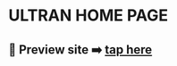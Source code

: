 # ULTRAN HOME PAGE

## 🎥 Preview site :arrow_right: [tap here](https://ultran.github.io/page/)

<!-- <img src="./src/images/currency-converter.gif" width="250" height="350"> -->
